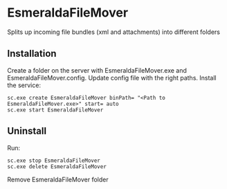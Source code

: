 # EsmeraldaFileMover
Splits up incoming file bundles (xml and attachments) into different folders

## Installation
Create a folder on the server with EsmeraldaFileMover.exe and EsmeraldaFileMover.config. Update config file with the right paths. Install the service:

    sc.exe create EsmeraldaFileMover binPath= "<Path to EsmeraldaFileMover.exe>" start= auto
    sc.exe start EsmeraldaFileMover
    
## Uninstall
Run:

    sc.exe stop EsmeraldaFileMover
    sc.exe delete EsmeraldaFileMover
    
Remove EsmeraldaFileMover folder
